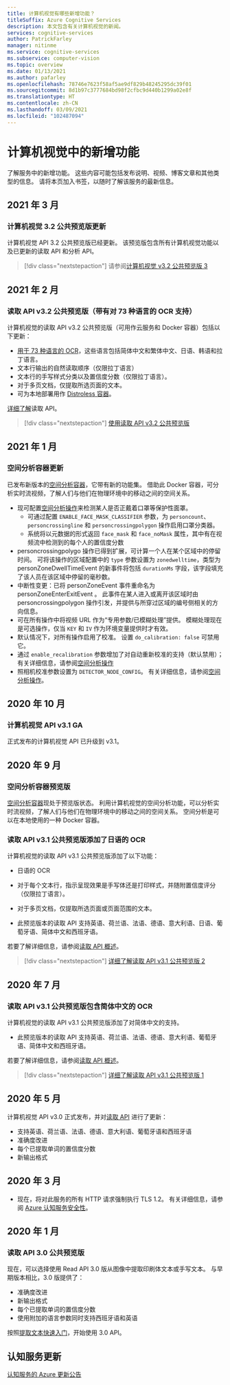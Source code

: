 ```yaml
---
title: 计算机视觉有哪些新增功能？
titleSuffix: Azure Cognitive Services
description: 本文包含有关计算机视觉的新闻。
services: cognitive-services
author: PatrickFarley
manager: nitinme
ms.service: cognitive-services
ms.subservice: computer-vision
ms.topic: overview
ms.date: 01/13/2021
ms.author: pafarley
ms.openlocfilehash: 78746e7623f58af5ae9df829b48245295dc39f01
ms.sourcegitcommit: 8d1b97c3777684bd98f2cfbc9d440b1299a02e8f
ms.translationtype: HT
ms.contentlocale: zh-CN
ms.lasthandoff: 03/09/2021
ms.locfileid: "102487094"
---
```

# <a name="whats-new-in-computer-vision"></a>计算机视觉中的新增功能

了解服务中的新增功能。 这些内容可能包括发布说明、视频、博客文章和其他类型的信息。 请将本页加入书签，以随时了解该服务的最新信息。

## <a name="march-2021"></a>2021 年 3 月

### <a name="computer-vision-32-public-preview-update"></a>计算机视觉 3.2 公共预览版更新

计算机视觉 API 3.2 公共预览版已经更新。 该预览版包含所有计算机视觉功能以及已更新的读取 API 和分析 API。

> [!div class="nextstepaction"]
> 请参阅[计算机视觉 v3.2 公共预览版 3](https://westus.dev.cognitive.microsoft.com/docs/services/computer-vision-v3-2-preview-3/operations/5d986960601faab4bf452005)

## <a name="february-2021"></a>2021 年 2 月

### <a name="read-api-v32-public-preview-with-ocr-support-for-73-languages"></a>读取 API v3.2 公共预览版（带有对 73 种语言的 OCR 支持）
计算机视觉的读取 API v3.2 公共预览版（可用作云服务和 Docker 容器）包括以下更新：
* [用于 73 种语言的 OCR](./language-support.md#optical-character-recognition-ocr)，这些语言包括简体中文和繁体中文、日语、韩语和拉丁语言。
* 文本行输出的自然读取顺序（仅限拉丁语言）
* 文本行的手写样式分类以及置信度分数（仅限拉丁语言）。
* 对于多页文档，仅提取所选页面的文本。
* 可为本地部署用作 [Distroless 容器](./computer-vision-how-to-install-containers.md?tabs=version-3-2)。

[详细了解](concept-recognizing-text.md)读取 API。

> [!div class="nextstepaction"]
> [使用读取 API v3.2 公共预览版](https://westus.dev.cognitive.microsoft.com/docs/services/computer-vision-v3-2-preview-3/operations/5d986960601faab4bf452005)


## <a name="january-2021"></a>2021 年 1 月

### <a name="spatial-analysis-container-update"></a>空间分析容器更新

已发布新版本的[空间分析容器](spatial-analysis-container.md)，它带有新的功能集。 借助此 Docker 容器，可分析实时流视频，了解人们与他们在物理环境中的移动之间的空间关系。 

* 现可配置[空间分析操作](spatial-analysis-operations.md)来检测某人是否正戴着口罩等保护性面罩。 
    * 可通过配置 `ENABLE_FACE_MASK_CLASSIFIER` 参数，为 `personcount`、`personcrossingline` 和 `personcrossingpolygon` 操作启用口罩分类器。
    * 系统将以元数据的形式返回 `face_mask` 和 `face_noMask` 属性，其中有在视频流中检测到的每个人的置信度分数
* personcrossingpolygo 操作已得到扩展，可计算一个人在某个区域中的停留时间。 可将该操作的区域配置中的 `type` 参数设置为 `zonedwelltime`，类型为 personZoneDwellTimeEvent 的新事件将包括 `durationMs` 字段，该字段填充了该人员在该区域中停留的毫秒数。
* 中断性变更：已将 personZoneEvent 事件重命名为 personZoneEnterExitEvent 。 此事件在某人进入或离开该区域时由 personcrossingpolygon 操作引发，并提供与所穿过区域的编号侧相关的方向信息。
* 可在所有操作中将视频 URL 作为“专用参数/已模糊处理”提供。 模糊处理现在是可选操作，仅当 `KEY` 和 `IV` 作为环境变量提供时才有效。
* 默认情况下，对所有操作启用了校准。 设置 `do_calibration: false` 可禁用它。
* 通过 `enable_recalibration` 参数增加了对自动重新校准的支持（默认禁用）；有关详细信息，请参阅[空间分析操作](./spatial-analysis-operations.md)
* 照相机校准参数设置为 `DETECTOR_NODE_CONFIG`。 有关详细信息，请参阅[空间分析操作](./spatial-analysis-operations.md)。


## <a name="october-2020"></a>2020 年 10 月

### <a name="computer-vision-api-v31-ga"></a>计算机视觉 API v3.1 GA

正式发布的计算机视觉 API 已升级到 v3.1。

## <a name="september-2020"></a>2020 年 9 月

### <a name="spatial-analysis-container-preview"></a>空间分析容器预览版

[空间分析容器](spatial-analysis-container.md)现处于预览版状态。 利用计算机视觉的空间分析功能，可以分析实时流视频，了解人们与他们在物理环境中的移动之间的空间关系。 空间分析是可以在本地使用的一种 Docker 容器。 

### <a name="read-api-v31-public-preview-adds-ocr-for-japanese"></a>读取 API v3.1 公共预览版添加了日语的 OCR
计算机视觉的读取 API v3.1 公共预览版添加了以下功能：
* 日语的 OCR
* 对于每个文本行，指示呈现效果是手写体还是打印样式，并随附置信度评分（仅限拉丁语言）。
* 对于多页文档，仅提取所选页面或页面范围的文本。

* 此预览版本的读取 API 支持英语、荷兰语、法语、德语、意大利语、日语、葡萄牙语、简体中文和西班牙语。

若要了解详细信息，请参阅[读取 API 概述](concept-recognizing-text.md)。

> [!div class="nextstepaction"]
> [详细了解读取 API v3.1 公共预览版 2](https://westus2.dev.cognitive.microsoft.com/docs/services/computer-vision-v3-1-preview-2/operations/5d986960601faab4bf452005)

## <a name="july-2020"></a>2020 年 7 月

### <a name="read-api-v31-public-preview-with-ocr-for-simplified-chinese"></a>读取 API v3.1 公共预览版包含简体中文的 OCR
计算机视觉的读取 API v3.1 公共预览版添加了对简体中文的支持。

* 此预览版本的读取 API 支持英语、荷兰语、法语、德语、意大利语、葡萄牙语、简体中文和西班牙语。

若要了解详细信息，请参阅[读取 API 概述](concept-recognizing-text.md)。

> [!div class="nextstepaction"]
> [详细了解读取 API v3.1 公共预览版 1](https://westus.dev.cognitive.microsoft.com/docs/services/computer-vision-v3-1-preview-1/operations/5d986960601faab4bf452005)

## <a name="may-2020"></a>2020 年 5 月
计算机视觉 API v3.0 正式发布，并对[读取 API](concept-recognizing-text.md) 进行了更新：

* 支持英语、荷兰语、法语、德语、意大利语、葡萄牙语和西班牙语
* 准确度改进
* 每个已提取单词的置信度分数
* 新输出格式

## <a name="march-2020"></a>2020 年 3 月

* 现在，将对此服务的所有 HTTP 请求强制执行 TLS 1.2。 有关详细信息，请参阅 [Azure 认知服务安全性](../cognitive-services-security.md)。

## <a name="january-2020"></a>2020 年 1 月

### <a name="read-api-30-public-preview"></a>读取 API 3.0 公共预览版

现在，可以选择使用 Read API 3.0 版从图像中提取印刷体文本或手写文本。 与早期版本相比，3.0 版提供了：
* 准确度改进
* 新输出格式
* 每个已提取单词的置信度分数
* 使用附加的语言参数同时支持西班牙语和英语

按照[提取文本快速入门](https://github.com/Azure-Samples/cognitive-services-quickstart-code/blob/master/dotnet/ComputerVision/REST/CSharp-hand-text.md?tabs=version-3)，开始使用 3.0 API。

## <a name="cognitive-service-updates"></a>认知服务更新

[认知服务的 Azure 更新公告](https://azure.microsoft.com/updates/?product=cognitive-services)